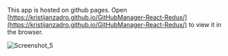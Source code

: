 This app is hosted on github pages.
Open [https://kristijanzadro.github.io/GitHubManager-React-Redux/](https://kristijanzadro.github.io/GitHubManager-React-Redux/) to view it in the browser.

![Screenshot_5](https://user-images.githubusercontent.com/48218351/116241129-dbbb8580-a764-11eb-9042-595cb62f0a6d.png)
